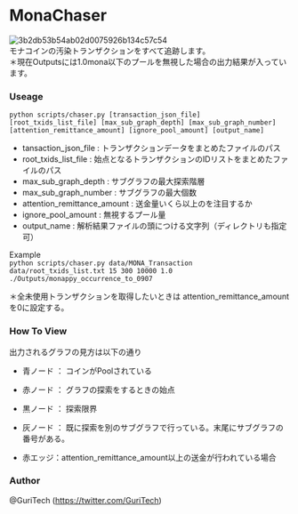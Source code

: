 # MonaChaser
![3b2db53b54ab02d0075926b134c57c54](https://user-images.githubusercontent.com/36693422/45384797-fb501f00-b649-11e8-860f-c58f756eda43.png)  
モナコインの汚染トランザクションをすべて追跡します。  
＊現在Outputsには1.0mona以下のプールを無視した場合の出力結果が入っています。

### Useage
`python scripts/chaser.py [transaction_json_file] [root_txids_list_file] [max_sub_graph_depth] [max_sub_graph_number] [attention_remittance_amount] [ignore_pool_amount] [output_name]`  
* tansaction_json_file : トランザクションデータをまとめたファイルのパス
* root_txids_list_file : 始点となるトランザクションのIDリストをまとめたファイルのパス
* max_sub_graph_depth : サブグラフの最大探索階層
* max_sub_graph_number : サブグラフの最大個数
* attention_remittance_amount : 送金量いくら以上のを注目するか
* ignore_pool_amount : 無視するプール量
* output_name : 解析結果ファイルの頭につける文字列（ディレクトリも指定可）

Example  
`python scripts/chaser.py data/MONA_Transaction data/root_txids_list.txt 15 300 10000 1.0 ./Outputs/monappy_occurrence_to_0907`

＊全未使用トランザクションを取得したいときは attention_remittance_amountを0に設定する。

### How To View
出力されるグラフの見方は以下の通り  

* 青ノード ： コインがPoolされている
* 赤ノード ： グラフの探索をするときの始点
* 黒ノード ： 探索限界
* 灰ノード ： 既に探索を別のサブグラフで行っている。末尾にサブグラフの番号がある。
  
  
* 赤エッジ：attention_remittance_amount以上の送金が行われている場合
  
### Author
@GuriTech (https://twitter.com/GuriTech)
